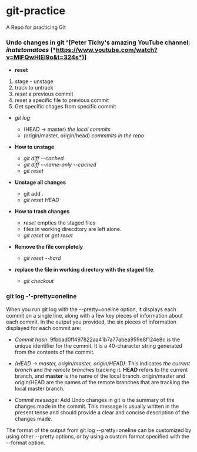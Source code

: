 # git-practice
A Repo for practicing Git

### Undo changes in git ^[Peter Tichy's amazing YouTube channel: *ihatetomatoes* (*https://www.youtube.com/watch?v=MIFQwHlEI9o&t=324s*)]  

* **reset**  
1. stage - unstage  
2. track to untrack  
3. *reset* a previous commit  
4. reset a specific file to previous commit  
5. Get specific chages from specific commit  

* *git log*  
  - (HEAD -> master)  *the local commits*    
  - (origin/master, origin/head)  *commmits in the repo*  
  
* **How to unstage**  
  - *git diff --cached*  
  - *git diff --name-only --cached*  
  - *git reset <filename>*  
  
* **Unstage all changes**  
  - git add *.* 
  - *git reset HEAD*  
  
* **How to trash changes**  
  - *reset* empties the staged files 
  - files in working direcdtory are left alone.  
  - *git reset*  or *get reset <filename>*  
  
* **Remove the file completely**  
  - *git reset --hard* 
  
* **replace the file in working directory with the staged file**:  
  - *git checkout <filename>* 
  
### git log -'-pretty=oneline  

When you run git log with the --pretty=oneline option, it displays each commit on a single line, along with a few key pieces of information about each commit. In the output you provided, the six pieces of information displayed for each commit are:

* *Commit hash*: 9fbbad0ff497822aa41b7a77abea959e8f124e8c is the unique identifier for the commit. It is a 40-character string generated from the contents of the commit.

* *(HEAD -> master, origin/master, origin/HEAD)*: This indicates *the current branch* and *the remote branches* tracking it. **HEAD** refers to the current branch, and **master** is the name of the local branch. origin/master and origin/HEAD are the names of the remote branches that are tracking the local master branch.

* *Commit message*: Add Undo changes in git is the summary of the changes made in the commit. This message is usually written in the present tense and should provide a clear and concise description of the changes made.

The format of the output from git log --pretty=oneline can be customized by using other --pretty options, or by using a custom format specified with the --format option.

